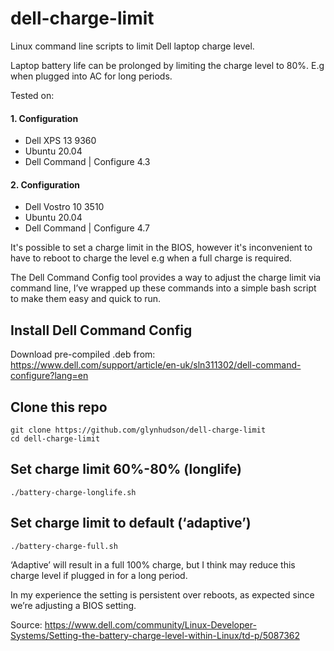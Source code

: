 # dell-charge-limit

Linux command line scripts to limit Dell laptop charge level.

Laptop battery life can be prolonged by limiting the charge level to 80%. E.g when plugged into AC for long periods. 

Tested on:
#### 1. Configuration
- Dell XPS 13 9360
- Ubuntu 20.04 
- Dell Command | Configure 4.3 
#### 2. Configuration
- Dell Vostro 10 3510
- Ubuntu 20.04
- Dell Command | Configure 4.7

It's possible to set a charge limit in the BIOS, however it's inconvenient to have to reboot to charge the level e.g when a full charge is required. 

The Dell Command Config tool provides a way to adjust the charge limit via command line, I’ve wrapped up these commands into a simple bash script to make them easy and quick to run.

## Install Dell Command Config 

Download pre-compiled .deb from: https://www.dell.com/support/article/en-uk/sln311302/dell-command-configure?lang=en

## Clone this repo 

```
git clone https://github.com/glynhudson/dell-charge-limit
cd dell-charge-limit
```

## Set charge limit 60%-80% (longlife)

`./battery-charge-longlife.sh`

## Set charge limit to default (‘adaptive’)

`./battery-charge-full.sh`

‘Adaptive’ will result in a full 100% charge, but I think may reduce this charge level if plugged in for a long period. 
 
In my experience the setting is persistent over reboots, as expected since we’re adjusting a BIOS setting.  

Source: https://www.dell.com/community/Linux-Developer-Systems/Setting-the-battery-charge-level-within-Linux/td-p/5087362




